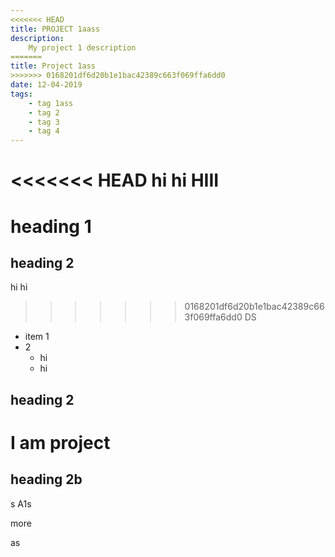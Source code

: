 ```yaml
---
<<<<<<< HEAD
title: PROJECT 1aass
description:
    My project 1 description
=======
title: Project 1ass
>>>>>>> 0168201df6d20b1e1bac42389c663f069ffa6dd0
date: 12-04-2019
tags:
    - tag 1ass
    - tag 2
    - tag 3
    - tag 4
---
```


<<<<<<< HEAD
hi hi HIII
=======
# heading 1

## heading 2

hi hi 
>>>>>>> 0168201df6d20b1e1bac42389c663f069ffa6dd0
DS

- item 1
- 2
    - hi
    - hi

## heading 2    

# I am project

## heading 2b

s
A1s

more

as